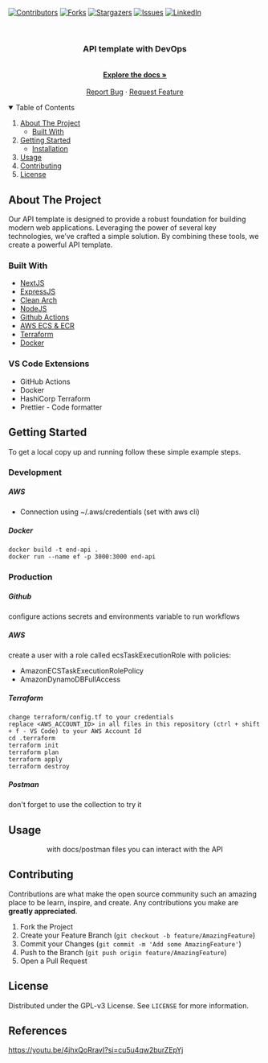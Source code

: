 [![Contributors][contributors-shield]][contributors-url]
[![Forks][forks-shield]][forks-url]
[![Stargazers][stars-shield]][stars-url]
[![Issues][issues-shield]][issues-url]
[![LinkedIn][linkedin-shield]][linkedin-url]

<br />
<p align="center">
  <!-- <a href="https://github.com/express-nodejs-dynamodb-api">
    <img src="public/logo.png" alt="Logo" width="150">
  </a> -->

  <h3 align="center">API template with DevOps</h3>

  <p align="center">
    <br />
    <a href="https://github.com/express-nodejs-dynamodb-api/tree/main/docs"><strong>Explore the docs »</strong></a>
    <br />
    <br />
    <a href="https://github.com/express-nodejs-dynamodb-api/issues">Report Bug</a>
    ·
    <a href="https://github.com/express-nodejs-dynamodb-api/issues">Request Feature</a>
  </p>
</p>

<details open="open">
  <summary>Table of Contents</summary>
  <ol>
    <li>
      <a href="#about-the-project">About The Project</a>
      <ul>
        <li><a href="#built-with">Built With</a></li>
      </ul>
    </li>
    <li>
      <a href="#getting-started">Getting Started</a>
      <ul>
        <li><a href="#installation">Installation</a></li>
      </ul>
    </li>
    <li><a href="#usage">Usage</a></li>
    <li><a href="#contributing">Contributing</a></li>
    <li><a href="#license">License</a></li>
  </ol>
</details>

## About The Project

Our API template is designed to provide a robust foundation for 
building modern web applications. Leveraging the power of several key technologies, 
we’ve crafted a simple solution. By combining these tools, we create a powerful API 
template.

### Built With

* [NextJS](https://nextjs.org/)
* [ExpressJS](https://expressjs.com/)
* [Clean Arch](https://medium.com/luizalabs/descomplicando-a-clean-architecture-cf4dfc4a1ac6)
* [NodeJS](https://nodejs.org/docs/latest/api/)
* [Github Actions](https://docs.github.com/en/actions)
* [AWS ECS & ECR](https://docs.aws.amazon.com/)
* [Terraform](https://www.terraform.io/)
* [Docker](https://www.docker.com/)

### VS Code Extensions
* GitHub Actions
* Docker
* HashiCorp Terraform
* Prettier - Code formatter

## Getting Started

To get a local copy up and running follow these simple example steps.


### Development

##### AWS
- Connection using ~/.aws/credentials (set with aws cli)

##### Docker
```
docker build -t end-api .
docker run --name ef -p 3000:3000 end-api
```

### Production

##### Github
configure actions secrets and environments variable to run workflows

##### AWS
create a user with a role called ecsTaskExecutionRole with policies:
- AmazonECSTaskExecutionRolePolicy
- AmazonDynamoDBFullAccess

##### Terraform
```
change terraform/config.tf to your credentials
replace <AWS_ACCOUNT_ID> in all files in this repository (ctrl + shift + f - VS Code) to your AWS Account Id
cd .terraform
terraform init
terraform plan
terraform apply
terraform destroy
```

##### Postman
don't forget to use the collection to try it

## Usage


<p align="center">
  with docs/postman files you can interact with the API
</p>

## Contributing

Contributions are what make the open source community such an amazing place to be learn, inspire, and create. Any contributions you make are **greatly appreciated**.

1. Fork the Project
2. Create your Feature Branch (`git checkout -b feature/AmazingFeature`)
3. Commit your Changes (`git commit -m 'Add some AmazingFeature'`)
4. Push to the Branch (`git push origin feature/AmazingFeature`)
5. Open a Pull Request

## License

Distributed under the GPL-v3 License. See `LICENSE` for more information.

## References 
https://youtu.be/4jhxQoRravI?si=cu5u4qw2burZEpYj

<!-- MARKDOWN LINKS & IMAGES -->
<!-- https://www.markdownguide.org/basic-syntax/#reference-style-links -->
[contributors-shield]: https://img.shields.io/github/contributors/ccr5/betting-championship-dapp.svg?style=for-the-badge
[contributors-url]: https://github.com/express-nodejs-dynamodb-api/graphs/contributors
[forks-shield]: https://img.shields.io/github/forks/ccr5/betting-championship-dapp.svg?style=for-the-badge
[forks-url]: https://github.com/express-nodejs-dynamodb-api/network/members
[stars-shield]: https://img.shields.io/github/stars/ccr5/betting-championship-dapp.svg?style=for-the-badge
[stars-url]: https://github.com/express-nodejs-dynamodb-api/stargazers
[issues-shield]: https://img.shields.io/github/issues/ccr5/betting-championship-dapp.svg?style=for-the-badge
[issues-url]: https://github.com/express-nodejs-dynamodb-api/issues
[license-shield]: https://img.shields.io/github/license/ccr5/betting-championship-dapp.svg?style=for-the-badge
[license-url]: https://github.com/express-nodejs-dynamodb-api/blob/main/LICENSE.txt
[linkedin-shield]: https://img.shields.io/badge/-LinkedIn-black.svg?style=for-the-badge&logo=linkedin&colorB=555
[linkedin-url]: https://linkedin.com/in/mattnobre
[product-screenshot]: images/home.png
